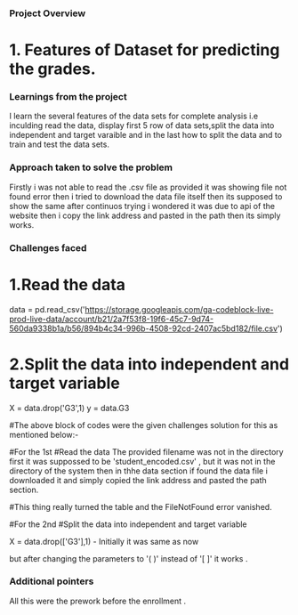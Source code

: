 ### Project Overview

 # 1. Features of Dataset for predicting the grades.


### Learnings from the project

 I learn the several features of the data sets for complete analysis i.e inculding read the data, display first 5 row of data sets,split the data into independent and target varaible and in the last how to split the data and to train and test the data sets.


### Approach taken to solve the problem

 Firstly i was not able to read the .csv file as provided it was showing file not found error then i tried to download the data file itself then its supposed to show the same after continuos trying i wondered it was due to api of the website then i copy the link address and pasted in the path then its simply works. 


### Challenges faced

 # 1.Read the data
data = pd.read_csv('https://storage.googleapis.com/ga-codeblock-live-prod-live-data/account/b21/2a7f53f8-19f6-45c7-9d74-560da9338b1a/b56/894b4c34-996b-4508-92cd-2407ac5bd182/file.csv')


# 2.Split the data into independent and target variable
X = data.drop('G3',1)
y = data.G3

#The above block of codes were the given challenges solution for this as mentioned below:-

#For the 1st #Read  the data 
The  provided filename was not in the directory first it was suppossed to be 'student_encoded.csv' , but it was not in the directory of the system then in thhe data section if found the data file i downloaded it and simply copied the link address and pasted the path section.

#This thing really turned the table and the FileNotFound error vanished.

#For the 2nd #Split the data into independent and target variable

X = data.drop(['G3'],1) - Initially it was same as now

but after changing the parameters to '( )' instead of '[ ]' it works .
 
 


### Additional pointers

 All this were the prework before the enrollment .  


